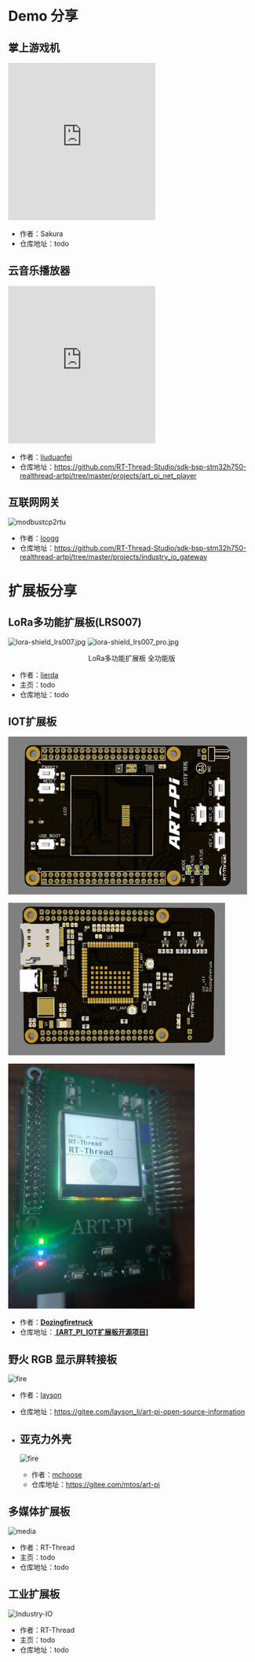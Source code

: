 # Demo 分享

## 掌上游戏机

<iframe src="https://player.bilibili.com/player.html?aid=970600404&bvid=BV1Sp4y1z7eB&cid=263208751&page=1" scrolling="no"  height="320px"   border="0" frameborder="no" framespacing="0"  style="width:auto;min-width:auto" allowfullscreen="true"> </iframe>

- 作者：Sakura
- 仓库地址：todo

## 云音乐播放器

<iframe src="https://player.bilibili.com/player.html?aid=203075053&bvid=BV1oa411F7wp&cid=263210345&page=1" scrolling="no"  height="320px"   border="0" frameborder="no" framespacing="0"  style="width:auto;min-width:auto" allowfullscreen="true"> </iframe>


- 作者：[liuduanfei](https://github.com/liuduanfei)
- 仓库地址：https://github.com/RT-Thread-Studio/sdk-bsp-stm32h750-realthread-artpi/tree/master/projects/art_pi_net_player

## 互联网网关

![modbustcp2rtu](figures/modbustcp2rtu.gif)
- 作者：[loogg](https://github.com/loogg)
- 仓库地址：https://github.com/RT-Thread-Studio/sdk-bsp-stm32h750-realthread-artpi/tree/master/projects/industry_io_gateway

# 扩展板分享
## LoRa多功能扩展板(LRS007)

![lora-shield_lrs007.jpg](figures/lora-shield_lrs007.jpg)
![lora-shield_lrs007_pro.jpg](figures/lora-shield_lrs007_pro.png)
<center>LoRa多功能扩展板 全功能版</center>

- 作者：[lierda](http://wsn.lierda.com/)
- 主页：todo
- 仓库地址：todo
## IOT扩展板

![pcb正面](figures/iot-pcb1.png)

![pcb背面](figures/iot-pcb2.png)

![测试](figures/iot.jpg)

- 作者：[**Dozingfiretruck**](https://gitee.com/Dozingfiretruck)
- 仓库地址：[ **[ART_PI_IOT扩展板开源项目]**](https://gitee.com/Dozingfiretruck/art_pi_iot)

## 野火 RGB 显示屏转接板

![fire](figures/fire.png )

- 作者：[layson](https://gitee.com/layson_li)

- 仓库地址：https://gitee.com/layson_li/art-pi-open-source-information

  

- ## 亚克力外壳

  ![fire](figures/acrylic.png )

  - 作者：[mchoose](https://gitee.com/mtos)
  - 仓库地址：https://gitee.com/mtos/art-pi

## 多媒体扩展板

![media](figures/media.png ':size=500x400 :ignore ')
- 作者：RT-Thread
- 主页：todo
- 仓库地址：todo

## 工业扩展板

![Industry-IO](figures/Industry-IO.png ':size=500x400 :ignore ')
- 作者：RT-Thread
- 主页：todo
- 仓库地址：todo

